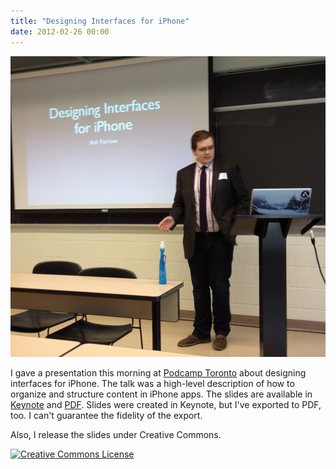 ```yaml
---
title: "Designing Interfaces for iPhone"
date: 2012-02-26 00:00
---
```


<import><img src="/img/import/blog/2012/02/designing-interfaces-for-iphone/A49871E0DC6544ADB32226D10F5714E9.jpg" class="img-responsive"><p>I gave a presentation this morning at <a href="http://2012.podcamptoronto.com/" target="_blank">Podcamp Toronto</a> about designing interfaces for iPhone. The talk was a high-level description of how to organize and structure content in iPhone apps. The slides are available in <a href="http://static.ashfurrow.com.s3.amazonaws.com/blog/Designing_Interfaces_for_iPhone.key">Keynote</a> and <a href="http://static.ashfurrow.com.s3.amazonaws.com/blog/Designing_Interfaces_for_iPhone.pdf">PDF</a>.
Slides were created in Keynote, but I've exported to PDF, too. I can't guarantee the fidelity of the export. </p>
<p>Also, I release the slides under Creative Commons.

<a href="http://creativecommons.org/licenses/by/3.0/" rel="license"><img class="aligncenter" style="border-width: 0;" src="http://i.creativecommons.org/l/by/3.0/88x31.png" alt="Creative Commons License"></a></p></import>

<!-- more -->

